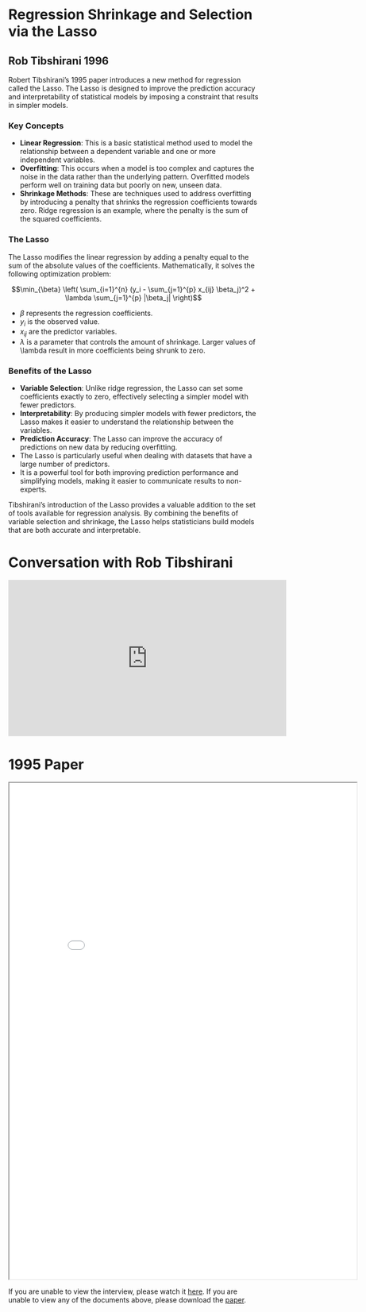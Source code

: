 # Regression Shrinkage and Selection via the Lasso
## Rob Tibshirani 1996

Robert Tibshirani’s 1995 paper introduces a new method for regression called the Lasso. The Lasso is designed to improve the prediction accuracy and interpretability of statistical models by imposing a constraint that results in simpler models.

### Key Concepts

* __Linear Regression__: This is a basic statistical method used to model the relationship between a dependent variable and one or more independent variables.
* __Overfitting__: This occurs when a model is too complex and captures the noise in the data rather than the underlying pattern. Overfitted models perform well on training data but poorly on new, unseen data.
* __Shrinkage Methods__: These are techniques used to address overfitting by introducing a penalty that shrinks the regression coefficients towards zero. Ridge regression is an example, where the penalty is the sum of the squared coefficients.

### The Lasso

The Lasso modifies the linear regression by adding a penalty equal to the sum of the absolute values of the coefficients. Mathematically, it solves the following optimization problem:

$$\min_{\beta} \left( \sum_{i=1}^{n} (y_i - \sum_{j=1}^{p} x_{ij} \beta_j)^2 + \lambda \sum_{j=1}^{p} |\beta_j| \right)$$

* $\beta$ represents the regression coefficients.
* $y_i$ is the observed value.
* $x_{ij}$ are the predictor variables.
* $\lambda$ is a parameter that controls the amount of shrinkage. Larger values of \lambda result in more coefficients being shrunk to zero.

### Benefits of the Lasso

* __Variable Selection__: Unlike ridge regression, the Lasso can set some coefficients exactly to zero, effectively selecting a simpler model with fewer predictors.
* __Interpretability__: By producing simpler models with fewer predictors, the Lasso makes it easier to understand the relationship between the variables.
* __Prediction Accuracy__: The Lasso can improve the accuracy of predictions on new data by reducing overfitting.
* The Lasso is particularly useful when dealing with datasets that have a large number of predictors.
* It is a powerful tool for both improving prediction performance and simplifying models, making it easier to communicate results to non-experts.

Tibshirani’s introduction of the Lasso provides a valuable addition to the set of tools available for regression analysis. By combining the benefits of variable selection and shrinkage, the Lasso helps statisticians build models that are both accurate and interpretable.

# Conversation with Rob Tibshirani

<iframe width="560" height="315" src="https://www.youtube-nocookie.com/embed/3rvl4KV41JE?si=XbiLFlrfJinuL9Ac" title="YouTube video player" frameborder="0" allow="accelerometer; clipboard-write; encrypted-media; gyroscope; picture-in-picture; web-share" referrerpolicy="strict-origin-when-cross-origin" allowfullscreen></iframe>

# 1995 Paper

<iframe src="_static/tibshirani/tibshirani.pdf" width="700" height="1000" allow="fullscreen"></iframe>

If you are unable to view the interview, please watch it [here](https://youtu.be/3rvl4KV41JE?si=QWOisWN4zDk9HqPj).
If you are unable to view any of the documents above, please download the [paper](_static/tibshirani/tibshirani.pdf).